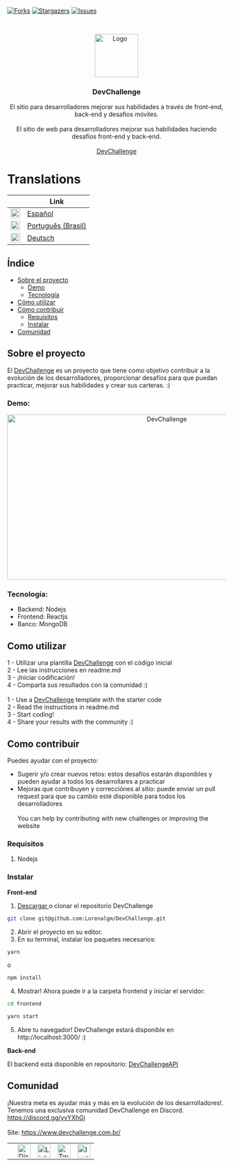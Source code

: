 [![Forks][forks-shield]][forks-url]
[![Stargazers][stars-shield]][stars-url]
[![Issues][issues-shield]][issues-url]

<br />
<p align="center">
    <a href="https://devchallenge.now.sh/">
    <img src="https://trello-attachments.s3.amazonaws.com/590fa896d2d25e50583de620/500x500/0bdcc819ea145cb0167619c6d00f2174/D.png" alt="Logo" width="100" height="100">
  </a>
  
  <h3 align="center">DevChallenge</h3>

  <p align="center">
    El sitio para desarrolladores mejorar sus habilidades a través de front-end, back-end y desafíos móviles.<br><br>
    El sitio de web para desarrolladores mejorar sus habilidades haciendo desafíos front-end y back-end.
       <br />
    <br />
     <a href="https://www.devchallenge.com.br/">DevChallenge</a>    
  </p>

# Translations

|                                                                                                                                                   | Link                               |
| ------------------------------------------------------------------------------------------------------------------------------------------------- | ---------------------------------- |
| <img alt="Español" title="Español" src="https://cdn.staticaly.com/gh/hjnilsson/country-flags/master/svg/es.svg" width="22">                       | [Español](./translations/README.es.md)        |
| <img alt="Português (Brasil)" title="Português (Brasil)" src="https://cdn.staticaly.com/gh/hjnilsson/country-flags/master/svg/br.svg" width="22"> | [Português (Brasil)](../README.md) |
| <img alt="Deutsch" title="Deutsch" src="https://cdn.staticaly.com/gh/hjnilsson/country-flags/master/svg/de.svg" width="22">                       | [Deutsch](./README.de.md)          |


## Índice

* [Sobre el proyecto](#sobre-o-projeto)
  * [Demo](#demo)
  * [Tecnología](#tecnologias)
* [Cómo utilizar](#como-utilizar)
* [Cómo contribuir](#como-contribuir)
  * [Requisitos](#requisitos)
  * [Instalar](#instalar)
* [Comunidad](#comunidade)

## Sobre el proyecto
El <a href="https://www.devchallenge.com.br/" alt="DevChallenge">DevChallenge</a> es un proyecto que tiene como objetivo contribuir a la evolución de los desarrolladores, proporcionar desafíos para que puedan practicar, mejorar sus habilidades y crear sus carteras. :)

### Demo:
<p align="center">
<img src="https://i.ibb.co/nLGdpF4/novosdesafioss.gif" alt="DevChallenge" width="720" height="380">
</p>

### Tecnología:
- Backend: Nodejs
- Frontend: Reactjs
- Banco: MongoDB

## Como utilizar
1 - Utilizar una plantilla <a href="https://devchallenge.now.sh/">DevChallenge</a> con el código inicial<br>
2 - Lee las instrucciones en readme.md<br>
3 - ¡Iniciar codificación!<br>
4 - Comparta sus resultados con la comunidad :)
<br><br>
1 - Use a <a href="https://devchallenge.now.sh/">DevChallenge</a> template with the starter code<br>
2 - Read the instructions in readme.md<br>
3 - Start coding!<br>
4 - Share your results with the community :)<br>

## Como contribuir
Puedes ayudar con el proyecto:<br>
- Sugerir y/o crear nuevos retos: estos desafíos estarán disponibles y pueden ayudar a todos los desarrollares a practicar 
- Mejoras que contribuyen y correcciónes al sitio: puede enviar un pull request para que su cambio esté disponible para todos los desarrolladores
<br><br>
You can help by contributing with new challenges or improving the website

### Requisitos
1. Nodejs

### Instalar

<b>Front-end</b>

1. <a target="_blank" href="https://github.com/Lorenalgm/DevChallenge/archive/master.zip">Descargar </a> o clonar el repositorio DevChallenge
```sh 
git clone git@github.com:Lorenalgm/DevChallenge.git
```
2. Abrir el proyecto en su editor.
3. En su terminal, instalar los paquetes necesarios:
```sh 
yarn 
``` 
o 
```sh 
npm install 
```
4. Mostrar! Ahora puede ir a la carpeta frontend y iniciar el servidor:
```sh 
cd frontend
```
```sh 
yarn start
```
5. Abre tu navegador! DevChallenge estará disponible en http://localhost:3000/ :)


<b>Back-end</b>

El backend está disponible en repositorio: <a href="https://github.com/Lorenalgm/DevChallengeAPI" alt="DevChallengeAPI">DevChallengeAPI</a>


## Comunidad
¡Nuestra meta es ayudar más y más en la evolución de los desarrolladores!. Tenemos una exclusiva comunidad DevChallenge en Discord. https://discord.gg/yvYXhGj <br>
<br>
Site: https://www.devchallenge.com.br/ <br>

<table style="border-color:transparent">
    <th>
        <td><a href="https://discord.gg/yvYXhGj"><img src="https://cdn3.iconfinder.com/data/icons/discord/64/discord_20-512.png" width="30px" height="30px" alt="Discord">      </a></td>
    <td><a href="https://www.linkedin.com/company/devchallenge/"><img src="https://image.flaticon.com/icons/svg/1384/1384014.svg" width="30px" height="30px"                alt="Linkedin"></a></td>
    <td><a href="https://twitter.com/dev_challenge"><img src="https://cdn3.iconfinder.com/data/icons/picons-social/57/43-twitter-512.png" width="30px" height="30px"        alt="Twitter"></a</td>
    <td><a href="https://www.instagram.com/devchallenge/"><img src="https://cdn4.iconfinder.com/data/icons/picons-social/57/38-instagram-3-512.png" width="30px"            height="30px" alt="Instagram"></a></td>
    </th>
</table>

[forks-shield]: https://img.shields.io/github/forks/Lorenalgm/DevChallenge.svg?style=flat-square
[forks-url]: https://github.com/Lorenalgm/DevChallenge/network/members
[stars-shield]: https://img.shields.io/github/stars/Lorenalgm/DevChallenge.svg?style=flat-square
[stars-url]: https://github.com/Lorenalgm/DevChallenge/stargazers
[issues-shield]: https://img.shields.io/github/issues/Lorenalgm/DevChallenge.svg?style=flat-square
[issues-url]: https://github.com/Lorenalgm/DevChallenge/issues
